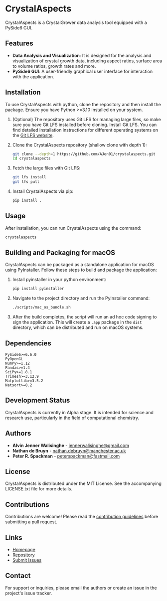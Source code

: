 # CrystalAspects

CrystalAspects is a CrystalGrower data analysis tool equipped with a PySide6 GUI. 

## Features

- **Data Analysis and Visualization**: It is designed for the analysis and visualization of crystal growth data, including aspect ratios, surface area to volume ratios, growth rates and more.
- **PySide6 GUI**: A user-friendly graphical user interface for interaction with the application.

## Installation

To use CrystalAspects with python, clone the repository and then install the package. 
Ensure you have Python >=3.10 installed on your system.

1. (Optional) The repository uses Git LFS for managing large files, so make sure you have Git LFS installed before cloning.
   Install Git LFS. You can find detailed installation instructions for different operating systems on the [Git LFS website](https://git-lfs.github.com/).

3. Clone the CrystalAspects repository (shallow clone with depth 1):

    ```bash
    git clone --depth=1 https://github.com/AJen01/crystalaspects.git
    cd crystalaspects
    ```

4. Fetch the large files with Git LFS:

    ```bash
    git lfs install
    git lfs pull
    ```

5. Install CrystalAspects via pip:

    ```bash
    pip install .
    ```

## Usage

After installation, you can run CrystalAspects using the command:

```bash
crystalaspects
```

## Building and Packaging for macOS

CrystalAspects can be packaged as a standalone application for macOS using PyInstaller. Follow these steps to build and package the application:

1. Install pyinstaller in your python environment:
   
    ```bash
    pip install pyinstaller
    ```
3. Navigate to the project directory and run the PyInstaller command:

    ```bash
    ./scripts/mac_os_bundle.sh
    ```

4. After the build completes, the script will run an ad hoc code signing to sign the application.
   This will create a `.app` package in the `dist` directory, which can be distributed and run on macOS systems.

## Dependencies

    PySide6>=6.6.0
    PyOpenGL
    NumPy>=1.12
    Pandas>=1.4
    SciPy>=1.8.1
    Trimesh>=3.12.9
    Matplotlib>=3.5.2
    Natsort>=8.2

## Development Status

CrystalAspects is currently in Alpha stage. It is intended for science and research use, particularly in the field of computational chemistry.

## Authors

- **Alvin Jenner Walisinghe** - [jennerwalisinghe@gmail.com](mailto:jennerwalisinghe@gmail.com)
- **Nathan de Bruyn** - [nathan.debruyn@manchester.ac.uk](mailto:nathan.debruyn@manchester.ac.uk)
- **Peter R. Spackman** - [peterspackman@fastmail.com](mailto:peterspackman@fastmail.com)

## License

CrystalAspects is distributed under the MIT License. See the accompanying LICENSE.txt file for more details.

## Contributions

Contributions are welcome! Please read the [contribution guidelines](https://github.com/CrystalGrowerOrg/crystalaspects/CONTRIBUTING.md) before submitting a pull request.

## Links

- [Homepage](https://github.com/CrystalGrowerOrg/crystalaspects)
- [Repository](https://github.com/CrystalGrowerOrg/crystalaspects)
- [Submit Issues](https://github.com/CrystalGrowerOrg/crystalaspects/issues)

## Contact

For support or inquiries, please email the authors or create an issue in the project's issue tracker.

